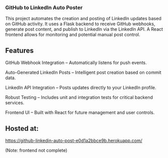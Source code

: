 ### GitHub to LinkedIn Auto Poster

This project automates the creation and posting of LinkedIn updates based on GitHub activity. It uses a Flask backend to receive GitHub webhooks, generate post content, and publish to LinkedIn via the LinkedIn API. A React frontend allows for monitoring and potential manual post control.

## Features

GitHub Webhook Integration – Automatically listens for push events.

Auto-Generated LinkedIn Posts – Intelligent post creation based on commit data.

LinkedIn API Integration – Posts updates directly to your LinkedIn profile.

Robust Testing – Includes unit and integration tests for critical backend services.

Frontend UI – Built with React for future management and user controls.

## Hosted at:

https://github-linkedin-auto-post-e0d1a2bbce9b.herokuapp.com/

(Note: frontend not complete)
